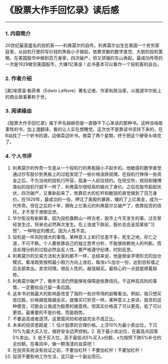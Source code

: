 # 《股票大作手回忆录》读后感

----

### 1. 内容简介

20世纪最富盛名的投机客——利弗莫尔的自传。利弗莫尔出生在美国一个贫穷家庭里，从投机行里的写价钱的黑板小子做起，依靠灵敏的数字直觉、大胆的投机策略，在美国股市中做到百万身家，四次破产，但又顽强的东山再起。最成功传奇的一次是1929做空美国股市，大赚1亿美金！此书基本可以看作一个投机客的自白。



### 2. 作者介绍

[美]埃德温·勒菲弗（Edwin Lefèvre）著名记者、作家和政治家，以报道华尔街上的商业故事著称于世。



### 3. 阅读缘由

《股票大作手回忆录》属于声名赫赫但是一直静不下心来读的那种书。这种没啥故事性的书，加上渣翻译，看的让人实在想睡觉。这次也不是靠读书坚持下来的，在B站找了一个听书的源，边做菜边听书。做菜了两个星期，终于把这个硬骨头啃完了。



### 4. 个人书评

1. 利弗莫尔的传奇一生是从一个投机行的黑板报小子起步的。他敏感的数学直觉通过抄写股价到黑板上的过程发现了一些价格涨跌规律。在投机行挣得一些资金之后，不为当地的投机行所容，孤身一人前往纽约。在纽交所，规则和赌博类似的投机行就不一样了，利弗莫尔很轻易的输光了身价。之后在股市起起伏伏，四次破产，又重新起来了，依靠巨大的杠杆和敏锐的直觉做到了百万身价。在1929年，最成功的一役，押注了美股的暴跌，赚的了上亿美金，成为一代传奇。但在之后的十年，拥有上亿美元的利弗莫尔又破产了，依靠投资的信托，才不至于潦倒去世。
2.  华尔街没有新鲜事，因为投机像群山一样古老，股市上今天发生的事，过去曾经发生过，将来也必然再次发生。在上涨或下跌前，股价总会呈现某些“习惯”，一种特定的模式。因为人性不变。
3. 投机是一件风险很大的事情。某种意义上和打仗差不多，死生之地，存亡之道，不可不察。个人要依靠自己的独立思考分析，不能够依赖他人的判断。而且处理分析的过程必然会反人性，要严格遵守纪律，时刻反思。
4. 利弗莫尔的交易方法和大家的都不一样，总结来说，他是倒金字塔形式的加仓模式。看准趋势按照最小阻力方向上涨后，每涨x%加仓一份，达到目标值之后全部卖出。卖空同理。很反人性的，越涨越买。最核心的一点就是顺着趋势。
5. 利弗莫尔破产了，晚年生活仍然能够有保障是依靠信托。干这种高风险的事情，一定要给自己留一条后路。
6. 这本书对我最大的影响是改变了我的一些对市场的幼稚看法。例如，我只想买低位股，价格越低我越会买，就像买打折货一样。某种意义上来讲，我贪的这种便宜，可能会让我成为股票的接盘侠。但其实价格高了可以更高，低了可以更低。最重要的不是价格，而是趋势。
7. 不要追高或者逐顶，这里面风险和收益完全不成正比。
8. 未来的投资思路是：1. 估计股票的合理价格。上浮10%为最小卖出位，下沉10%为最大买入位，做好安全边界控制。2. 高于最小卖出位，在最高点回落5%卖出。3. 低于买入位，高于最低点5%买入x份额，x为按照下跌5%补仓的总份额。在春风中，做一颗荡漾的韭菜吧！
9. 在投资系统没有验证之前，不要加杠杆！不要加杠杆！不要加杠杆！
10. 投资不要影响工作生活，这只是一个副业而已。















































